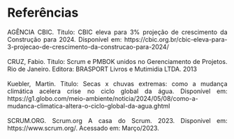 # Referências
<div align="justify">
AGÊNCIA CBIC. Titulo: CBIC eleva para 3% projeção de crescimento da Construção para 2024. Disponível em: https://cbic.org.br/cbic-eleva-para-3-projecao-de-crescimento-da-construcao-para-2024/
<br><br>
CRUZ, Fabio. Titulo: Scrum e PMBOK unidos no Gerenciamento de Projetos. Rio de Janeiro. Editora: BRASPORT Livros e Mutimidia LTDA. 2013
<br/><br/>
Kuebler, Martin. Titulo: Secas x chuvas extremas: como a mudança climática acelera crise no ciclo global da água. Disponível em: https://g1.globo.com/meio-ambiente/noticia/2024/05/08/como-a-mudanca-climatica-altera-o-ciclo-global-da-agua.ghtml
<br/><br/>
SCRUM.ORG. Scrum.org A casa do Scrum. 2023. Disponivel em: https://www.scrum.org/. Acessado em: Março/2023.
<br/>
</div>
